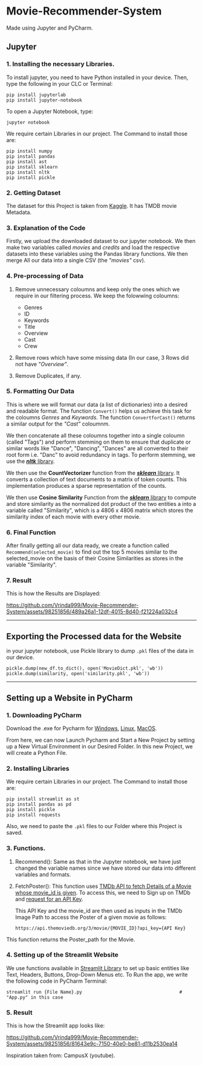 # Movie-Recommender-System
Made using Jupyter and PyCharm.


## Jupyter
### 1. Installing the necessary Libraries.
To install jupyter, you need to have Python installed in your device.
Then, type the following in your CLC or Terminal:
```
pip install jupyterlab
pip install jupyter-notebook
```
To open a Jupyter Notebook, type:
```
jupyter notebook
```
We require certain Libraries in our project. The Command to install those are:
```
pip install numpy
pip install pandas
pip install ast
pip install sklearn
pip install nltk
pip install pickle
```
### 2. Getting Dataset
The dataset for this Project is taken from [Kaggle](https://www.kaggle.com/datasets/tmdb/tmdb-movie-metadata).
It has TMDB movie Metadata.

### 3. Explanation of the Code
Firstly, we upload the downloaded dataset to our jupyter notebook.
We then make two variables called _movies_ and _credits_ and load the respective datasets into these variables using the Pandas library functions.
We then merge All our data into a single CSV (the _"movies"_ csv).

### 4. Pre-processing of Data
1. Remove unnecessary coloumns and keep only the ones which we require in our filtering process.
   We keep the folowwing coloumns:
   + Genres
   + ID
   + Keywords
   + Title
   + Overview
   + Cast
   + Crew

2. Remove rows which have some missing data (In our case, 3 Rows did not have _"Overview"_.
3. Remove Duplicates, if any.

### 5. Formatting Our Data
This is where we will format our data (a list of dictionaries) into a desired and readable format.
The function ```Convert()``` helps us achieve this task for the coloumns _Genres_ and _Keywords_.
The function ```ConvertforCast()``` returns a similar output for the _"Cast"_ coloumnm.

We then concatenate all these coloumns together into a single coloumn (called "Tags") and perform stemming on them to ensure that duplicate or similar words like "Dance", "Dancing", "Dances" are all converted to their root form i.e. "Danc" to avoid redundancy in tags.
To perform stemming, we use the [***nltk*** library](https://www.nltk.org/howto/stem.html).

We then use the **CountVectorizer** function from the [***sklearn*** library](https://scikit-learn.org/stable/modules/generated/sklearn.feature_extraction.text.CountVectorizer.html). It converts a collection of text documents to a matrix of token counts. This implementation produces a sparse representation of the counts. 

We then use **Cosine Similarity** Function from the [***sklearn*** library](https://scikit-learn.org/stable/modules/generated/sklearn.metrics.pairwise.cosine_similarity.html) to compute and store similarity as the normalized dot product of the two entities a into a variable called "Similarity", which is a 4806 x 4806 matrix which stores the similarity index of each movie with every other movie.

### 6. Final Function
After finally getting all our data ready, we create a function called ```Recommend(selected_movie)``` to find out the top 5 movies similar to the selected_movie on the basis of their Cosine Similarities as stores in the variable "Similarity".

### 7. Result
This is how the Results are Displayed:


https://github.com/Vrinda999/Movie-Recommender-System/assets/98251856/489a26a1-12df-4015-8d40-f21224a032c4

___________________________________________________________________________________________________________________________________________________________________________________________________________________

## Exporting the Processed data for the Website
in your jupyter notebook, use Pickle library to dump ```.pkl``` files of the data in our device.
```
pickle.dump(new_df.to_dict(), open('MovieDict.pkl', 'wb'))
pickle.dump(similarity, open('similarity.pkl', 'wb'))
```
___________________________________________________________________________________________________________________________________________________________________________________________________________________

## Setting up a Website in PyCharm
### 1. Downloading PyCharm
Download the .exe for Pycharm for [Windows](https://www.jetbrains.com/pycharm/download/?section=windows), [Linux](https://www.jetbrains.com/pycharm/download/?section=linux), [MacOS](https://www.jetbrains.com/pycharm/download/?section=mac).

From here, we can now Launch Pycharm and Start a New Project by setting up a New Virtual Environment in our Desired Folder. In this new Project, we will create a Python File. 

### 2. Installing Libraries
We require certain Libraries in our project. The Command to install those are:
```
pip install streamlit as st
pip install pandas as pd
pip install pickle
pip install requests
```
Also, we need to paste the ```.pkl``` files to our Folder where this Project is saved.
### 3. Functions.
1. Recommend(): Same as that in the Jupyter notebook, we have just changed the variable names since we have stored our data into different variables and formats.
2. FetchPoster(): This function uses [TMDb API to fetch Details of a Movie whose movie_id is given](https://developer.themoviedb.org/reference/movie-details). To access this, we need to Sign up on TMDb and [request for an API Key](https://www.themoviedb.org/settings/api).

   This API Key and the movie_id are then used as inputs in the TMDb Image Path to access the Poster of a given movie as follows:
   ```
   https://api.themoviedb.org/3/movie/{MOVIE_ID}?api_key={API Key}
   ```
This function returns the Poster_path for the Movie.

### 4. Setting up of the Streamlit Website
We use functions available in [Streamlit Library](https://docs.streamlit.io/library/api-reference) to set up basic entities like Text, Headers, Buttons, Drop-Down Menus etc.
To Run the app, we write the following code in PyCharm Terminal:
```
streamlit run {File Name}.py                                    # "App.py" in this case
```

### 5. Result
This is how the Streamlit app looks like:


https://github.com/Vrinda999/Movie-Recommender-System/assets/98251856/81643e9c-7150-40e0-be81-d11b2530ea14


Inspiration taken from: CampusX (youtube).
